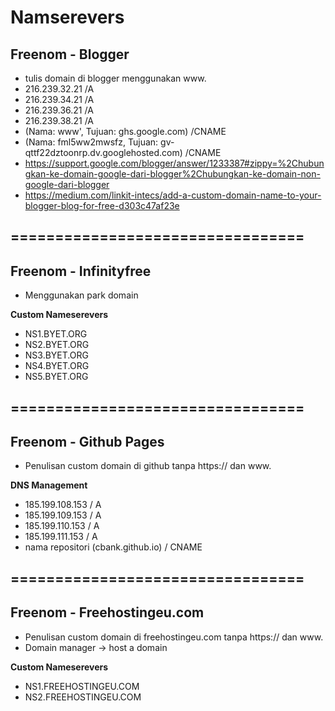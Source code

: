 # Namserevers

## Freenom - Blogger

- tulis domain di blogger menggunakan www.
- 216.239.32.21 /A
- 216.239.34.21 /A
- 216.239.36.21 /A
- 216.239.38.21 /A
- (Nama: www', Tujuan: ghs.google.com) /CNAME
- (Nama: fml5ww2mwsfz, Tujuan: gv-qttf22dztoonrp.dv.googlehosted.com) /CNAME
- https://support.google.com/blogger/answer/1233387#zippy=%2Chubungkan-ke-domain-google-dari-blogger%2Chubungkan-ke-domain-non-google-dari-blogger
- https://medium.com/linkit-intecs/add-a-custom-domain-name-to-your-blogger-blog-for-free-d303c47af23e

=================================
---------------------------------

## Freenom - Infinityfree
- Menggunakan park domain

**Custom Nameserevers**

- NS1.BYET.ORG
- NS2.BYET.ORG
- NS3.BYET.ORG
- NS4.BYET.ORG
- NS5.BYET.ORG

=================================
---------------------------------

## Freenom - Github Pages

- Penulisan custom domain di github tanpa https:// dan www.

**DNS Management**

- 185.199.108.153 / A
- 185.199.109.153 / A
- 185.199.110.153 / A
- 185.199.111.153 / A
- nama repositori (cbank.github.io) / CNAME

=================================
---------------------------------

## Freenom - Freehostingeu.com

- Penulisan custom domain di freehostingeu.com tanpa https:// dan www.
- Domain manager -> host a domain

**Custom Nameserevers**

- NS1.FREEHOSTINGEU.COM
- NS2.FREEHOSTINGEU.COM
